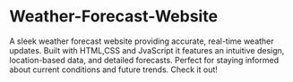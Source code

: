 # Weather-Forecast-Website
A sleek weather forecast website providing accurate, real-time weather updates. Built with HTML,CSS and JvaScript it features an intuitive design, location-based data, and detailed forecasts. Perfect for staying informed about current conditions and future trends. Check it out!

